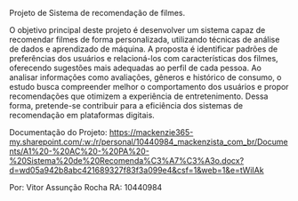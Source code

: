 Projeto de Sistema de recomendação de filmes.

O objetivo principal deste projeto é desenvolver um sistema capaz de recomendar filmes de forma personalizada, utilizando técnicas de análise de dados e aprendizado de máquina. A proposta é identificar padrões de preferências dos usuários e relacioná-los com características dos filmes, oferecendo sugestões mais adequadas ao perfil de cada pessoa.
Ao analisar informações como avaliações, gêneros e histórico de consumo, o estudo busca compreender melhor o comportamento dos usuários e propor recomendações que otimizem a experiência de entretenimento. Dessa forma, pretende-se contribuir para a eficiência dos sistemas de recomendação em plataformas digitais.	

Documentação do Projeto: 
https://mackenzie365-my.sharepoint.com/:w:/r/personal/10440984_mackenzista_com_br/Documents/A1%20-%20AC%20-%20PA%20-%20Sistema%20de%20Recomenda%C3%A7%C3%A3o.docx?d=wd05a942b8abc421689327f83f3a099e4&csf=1&web=1&e=tWiIAk

Por: Vitor Assunção Rocha
RA: 10440984
